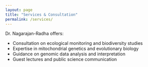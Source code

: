 ```yaml
---
layout: page
title: "Services & Consultation"
permalink: /services/
---
```


Dr. Nagarajan-Radha offers:

- Consultation on ecological monitoring and biodiversity studies
- Expertise in mitochondrial genetics and evolutionary biology
- Guidance on genomic data analysis and interpretation
- Guest lectures and public science communication
